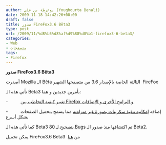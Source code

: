 ```yaml
---
author: يوغرطة بن علي (Youghourta Benali)
date: 2009-11-18 14:42:26+00:00
draft: false
title: صدور FireFox3.6 Bêta3
type: post
url: /2009/11/%d8%b5%d8%af%d9%88%d8%b1-firefox3-6-beta3/
categories:
- Web
- متصفحات
tags:
- Firefox
---
```


**صدور FireFox3.6 Bêta3**



أصدرت Mozilla الـ Bêta الثالثة الخاصة بالإصدار 3.6 من متصفحها الشهير  FireFox

تأتي هذه الـ Beta3 بأمرين جديدين و هما:

-          [تغيير كيفية التخاطب بين Firefox و البرامج الأخرى و الإضافات](https://developer.mozilla.org/devnews/index.php/2009/11/16/component-directory-lockdown-new-in-firefox-3-6/)

-          إضافة [إمكانية تنفيذ سكربتات بصورة غير متزامنة](https://bugzilla.mozilla.org/show_bug.cgi?id=503481) مما يسمح بتحميل الصفحات بشكل أسرع

كما تأتي هذه الـ Beta3 [بتصحيح لـ 80 Bugs](https://bugzilla.mozilla.org/show_bug.cgi?id=503481) تم اكتشافها منذ صدور الـ Beta2.

يمكن تحميل FireFox3.6 Beta3  من [هنا](http://www.mozilla.com/en-US/products/download.html?product=firefox-3.6b3&os=win&lang=en-US)

